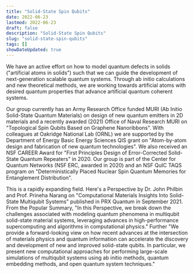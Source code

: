 ```yaml
---
title: "Solid-State Spin Qubits"
date: 2022-06-23
lastmod: 2022-06-23
draft: false
description: "Solid-State Spin Qubits"
slug: "solid-state-spin-qubits"
tags: []
showDateUpdated: true
---
```


We have an active effort on how to model quantum defects in solids ("artificial atoms in solids") such that we can guide the development of next-generation scalable quantum systems. Through ab initio calculations and new theoretical methods, we are working towards artificial atoms with desired quantum properties that advance artificial quantum coherent systems. 

Our group currently has an Army Research Office funded MURI (Ab Initio Solid-State Quantum Materials) on design of new quantum emitters in 2D materials and a recently awarded (2021) Office of Naval Research MURI on "Topological Spin Qubits Based on Graphene Nanoribbons". With colleagues at Oakridge National Lab (ORNL) we are supported by the Department of Energy Basic Energy Sciences QIS grant on "Atom-by-atom design and fabrication of new quantum technologies". We also received an NSF CAREER Award for "First Principles Design of Error-Corrected Solid-State Quantum Repeaters" in 2020. Our group is part of the Center for Quantum Networks (NSF ERC, awarded in 2020) and an NSF QuIC TAQS program on "Deterministically Placed Nuclear Spin Quantum Memories for Entanglement Distribution".

This is a rapidly expanding field. Here's a Perspective by Dr. John Philbin and Prof. Prineha Narang on "Computational Materials Insights Into Solid-State Multiqubit Systems" published in PRX Quantum in September 2021. From the Popular Summary, "In this Perspective, we break down the challenges associated with modeling quantum phenomena in multiqubit solid-state material systems, leveraging advances in high-performance supercomputing and algorithms in computational physics." Further "We provide a forward-looking view on how recent advances at the intersection of materials physics and quantum information can accelerate the discovery and development of new and improved solid-state qubits. In particular, we present new computational approaches for performing large-scale simulations of multiqubit systems using ab initio methods, quantum embedding methods, and open quantum system techniques."

